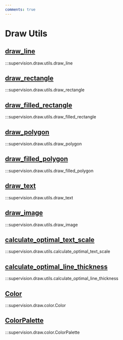 ```yaml
---
comments: true
---
```


# Draw Utils

<div class="md-typeset">
    <h2><a href="#supervision.draw.utils.draw_line">draw_line</a></h2>
</div>

:::supervision.draw.utils.draw_line

<div class="md-typeset">
    <h2><a href="#supervision.draw.utils.draw_rectangle">draw_rectangle</a></h2>
</div>

:::supervision.draw.utils.draw_rectangle

<div class="md-typeset">
    <h2><a href="#supervision.draw.utils.draw_filled_rectangle">draw_filled_rectangle</a></h2>
</div>

:::supervision.draw.utils.draw_filled_rectangle

<div class="md-typeset">
    <h2><a href="#supervision.draw.utils.draw_polygon">draw_polygon</a></h2>
</div>

:::supervision.draw.utils.draw_polygon

<div class="md-typeset">
    <h2><a href="#supervision.draw.utils.draw_filled_polygon">draw_filled_polygon</a></h2>
</div>

:::supervision.draw.utils.draw_filled_polygon

<div class="md-typeset">
    <h2><a href="#supervision.draw.utils.draw_text">draw_text</a></h2>
</div>

:::supervision.draw.utils.draw_text

<div class="md-typeset">
    <h2><a href="#supervision.draw.utils.draw_image">draw_image</a></h2>
</div>

:::supervision.draw.utils.draw_image

<div class="md-typeset">
    <h2><a href="#supervision.draw.utils.calculate_optimal_text_scale">calculate_optimal_text_scale</a></h2>
</div>

:::supervision.draw.utils.calculate_optimal_text_scale

<div class="md-typeset">
    <h2><a href="#supervision.draw.utils.calculate_optimal_line_thickness">calculate_optimal_line_thickness</a></h2>
</div>

:::supervision.draw.utils.calculate_optimal_line_thickness

<div class="md-typeset">
    <h2><a href="#supervision.draw.color.Color">Color</a></h2>
</div>

:::supervision.draw.color.Color

<div class="md-typeset">
    <h2><a href="#supervision.draw.color.ColorPalette">ColorPalette</a></h2>
</div>

:::supervision.draw.color.ColorPalette
